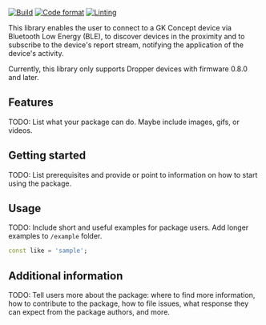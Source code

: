 [![Build](https://github.com/GK-Concept/gk_ble_device_flutter/actions/workflows/build.yml/badge.svg)](https://github.com/GK-Concept/gk_ble_device_flutter/actions/workflows/build.yml)
[![Code format](https://github.com/GK-Concept/gk_ble_device_flutter/actions/workflows/codeformat.yml/badge.svg)](https://github.com/GK-Concept/gk_ble_device_flutter/actions/workflows/codeformat.yml)
[![Linting](https://github.com/GK-Concept/gk_ble_device_flutter/actions/workflows/linting.yml/badge.svg)](https://github.com/GK-Concept/gk_ble_device_flutter/actions/workflows/linting.yml)

This library enables the user to connect to a GK Concept device via Bluetooth Low
Energy (BLE), to discover devices in the proximity and to subscribe to the device's
report stream, notifying the application of the device's activity.

Currently, this library only supports Dropper devices with firmware 0.8.0 and later.

## Features

TODO: List what your package can do. Maybe include images, gifs, or videos.

## Getting started

TODO: List prerequisites and provide or point to information on how to
start using the package.

## Usage

TODO: Include short and useful examples for package users. Add longer examples
to `/example` folder.

```dart
const like = 'sample';
```

## Additional information

TODO: Tell users more about the package: where to find more information, how to
contribute to the package, how to file issues, what response they can expect
from the package authors, and more.
